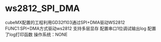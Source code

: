 # ws2812_SPI_DMA
cubeMX配置的工程利用GD32f103通过SPI+DMA驱动WS2812
FUNC1:SPI+DMA方式驱动ws2812
支持多层显存
配置串口1位调试输出log
配置了log打印函数
操作系统：NONE
